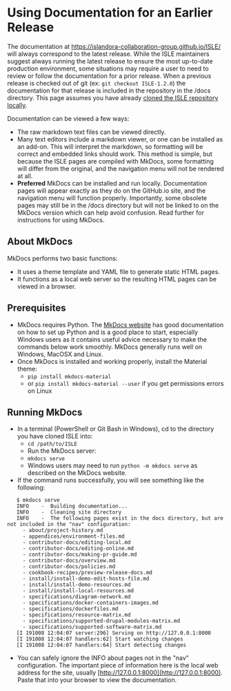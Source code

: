 <!--- PAGE_TITLE --->

# Using Documentation for an Earlier Release

The documentation at https://islandora-collaboration-group.github.io/ISLE/ will always correspond to the latest release.  While the ISLE maintainers suggest always running the latest release to ensure the most up-to-date production environment, some situations may require a user to need to review or follow the documentation for a prior release.  When a previous release is checked out of git (ex: `git checkout ISLE-1.2.0`) the documentation for that release is included in the repository in the /docs directory.  This page assumes you have already [cloned the ISLE repository locally](../../install/install-local-new/#step-2-setup-git-project-repositories).

Documentation can be viewed a few ways:

  - The raw markdown text files can be viewed directly.
  - Many text editors include a markdown viewer, or one can be installed as an add-on.  This will interpret the markdown, so formatting will be correct and embedded links should work.  This method is simple, but because the ISLE pages are compiled with MkDocs, some formatting will differ from the original, and the navigation menu will not be rendered at all.
  - **Preferred** MkDocs can be installed and run locally.  Documentation pages will appear exactly as they do on the GitHub.io site, and the navigation menu will function properly.  Importantly, some obsolete pages may still be in the /docs directory but will not be linked to on the MkDocs version which can help avoid confusion. Read further for instructions for using MkDocs.

## About MkDocs

MkDocs performs two basic functions:  
  - It uses a theme template and YAML file to generate static HTML pages.
  - It functions as a local web server so the resulting HTML pages can be viewed in a browser.

## Prerequisites

  - MkDocs requires Python.  The [MkDocs website](https://www.mkdocs.org/) has good documentation on how to set up Python and is a good place to start, especially Windows users as it contains useful advice necessary to make the commands below work smoothly.  MkDocs generally runs well on Windows, MacOSX and Linux.
  - Once MkDocs is installed and working properly, install the Material theme:
    - `pip install mkdocs-material`
    - or `pip install mkdocs-material --user` if you get permissions errors on Linux

## Running MkDocs

  - In a terminal (PowerShell or Git Bash in Windows), cd to the directory you have cloned ISLE into:
    - `cd /path/to/ISLE`
    - Run the MkDocs server:
    - `mkdocs serve`
    - Windows users may need to run `python -m mkdocs serve` as described on the MkDocs website.
  - If the command runs successfully, you will see something like the following:

```
   $ mkdocs serve 
   INFO    -  Building documentation...
   INFO    -  Cleaning site directory 
   INFO    -  The following pages exist in the docs directory, but are not included in the "nav" configuration:
     - about/project-history.md
     - appendices/environment-files.md
     - contributor-docs/editing-local.md
     - contributor-docs/editing-online.md
     - contributor-docs/making-pr-guide.md
     - contributor-docs/overview.md
     - contributor-docs/policies.md
     - cookbook-recipes/preview-release-docs.md
     - install/install-demo-edit-hosts-file.md
     - install/install-demo-resources.md
     - install/install-local-resources.md
     - specifications/diagram-network.md
     - specifications/docker-containers-images.md
     - specifications/dockerfiles.md
     - specifications/resource-matrix.md
     - specifications/supported-drupal-modules-matrix.md
     - specifications/supported-software-matrix.md 
   [I 191008 12:04:07 server:296] Serving on http://127.0.0.1:8000
   [I 191008 12:04:07 handlers:62] Start watching changes
   [I 191008 12:04:07 handlers:64] Start detecting changes
```

 - You can safely ignore the INFO about pages not in the "nav" configuration.  The important piece of information here is the local web address for the site, usually [http://127.0.0.1:8000](http://127.0.0.1:8000). Paste that into your browser to view the documentation.